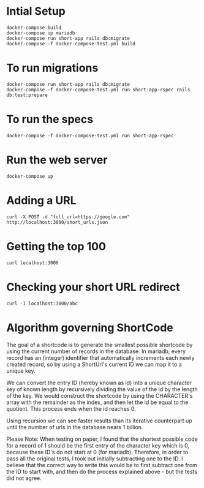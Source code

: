 # Intial Setup

    docker-compose build
    docker-compose up mariadb
    docker-compose run short-app rails db:migrate
    docker-compose -f docker-compose-test.yml build

# To run migrations

    docker-compose run short-app rails db:migrate
    docker-compose -f docker-compose-test.yml run short-app-rspec rails db:test:prepare

# To run the specs

    docker-compose -f docker-compose-test.yml run short-app-rspec

# Run the web server

    docker-compose up

# Adding a URL

    curl -X POST -d "full_url=https://google.com" http://localhost:3000/short_urls.json

# Getting the top 100

    curl localhost:3000

# Checking your short URL redirect

    curl -I localhost:3000/abc

# Algorithm governing ShortCode

The goal of a shortcode is to generate the smallest possible shortcode by using the current number of records in the database. In mariadb, every record has an (integer) identifier that automatically increments each newly created record, so by using a ShortUrl's current ID we can map it to a unique key.

We can convert the entry ID (hereby known as id) into a unique character key of known length by recursively dividing the value of the id by the length of the key. We would construct the shortcode by using the CHARACTER's array with the remainder as the index, and then let the id be equal to the quotient. This process ends when the id reaches 0.

Using recursion we can see faster results than its iterative counterpart up until the number of urls in the database nears 1 billion.

Please Note: When testing on paper, I found that the shortest possible code for a record of 1 should be the first entry of the character key which is 0, because these ID's do not start at 0 (for mariadb). Therefore, in order to pass all the original tests, I took out initially subtracting one to the ID. I believe that the correct way to write this would be to first subtract one from the ID to start with, and then do the process explained above - but the tests did not agree.